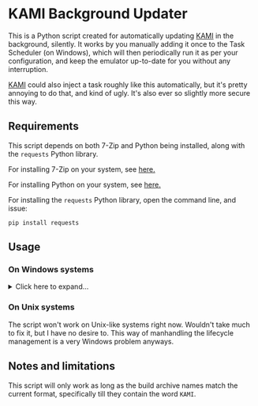 # KAMI Background Updater

This is a Python script created for automatically updating [KAMI](https://github.com/isJuhn/KAMI) in the background, silently. It works by you manually adding it once to the Task Scheduler (on Windows), which will then periodically run it as per your configuration, and keep the emulator up-to-date for you without any interruption.

[KAMI](https://github.com/isJuhn/KAMI) could also inject a task roughly like this automatically, but it's pretty annoying to do that, and kind of ugly. It's also ever so slightly more secure this way.

## Requirements

This script depends on both 7-Zip and Python being installed, along with the `requests` Python library.

For installing 7-Zip on your system, see [here.](https://www.7-zip.org/download.html)

For installing Python on your system, see [here.](https://www.python.org/downloads/)

For installing the `requests` Python library, open the command line, and issue:

```
pip install requests
```

## Usage

### On Windows systems

<details>
<summary>Click here to expand...</summary>

1. Download the script from GitHub by
   * visiting the script file (`updater.py`) in the repository,
   * clicking on the `Raw` button to display the original file,
   * pressing `CTRL+S` to save it to your desired KAMI installation directory (where `KAMI.Windows.exe` is)

2. Open the Start Menu, then search for and open `Task Scheduler`

3. Click on `Create Task...`

4. Configure the updater task as follows:
   * for `Name`, give it something descriptive, like `KAMI Background Updater`
   * on the `Triggers` tab, add a new trigger:
     * for `Begin the task`, select `On Schedule`
     * for frequency, select `One time` (confusing, I know)
     * check the `Repeat task every:` checkbox, and set it to your liking (I use 15 mins)
     * at the `for a duration of:` drop-down, select `Indefinitely`
     * click `OK` to save it
   * on the `Actions` tab, add a new action:
     * for `Action:` you'll want `Start a program`
     * for `Program/script:` you'll want to simply type in `pythonw`
     * for `Add arguments:`, you'll need to provide the path to the script file
       * navigate to your KAMI installation directory where you've downloaded it
       * hold `CTRL` and right click
       * select `Copy full path`
       * paste it into the `Add arguments:` textbox (and don't remove the quotes around it)
     * click `OK` to save it
   * on the `Conditions` tab, check the `only if network connection is available` (optional)
   * click `OK` to finalize the task

If you've done everything correctly, the emulator will be kept up-to-date by this script, periodically polling for updates, and applying them as they come, seamlessly.
  
#### Troubleshooting

In case you find the script doesn't trigger as it should, you may want to force it to run as administrator. I'm not using Windows in English however, so I'd need to dig out the option names for that to put here, so just find them please yourself. I had this happen to me, so you'll probably need to do this too. Blame Microsoft.

</details>

### On Unix systems

The script won't work on Unix-like systems right now. Wouldn't take much to fix it, but I have no desire to. This way of manhandling the lifecycle management is a very Windows problem anyways.

## Notes and limitations

This script will only work as long as the build archive names match the current format, specifically till they contain the word `KAMI`.
